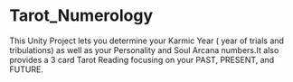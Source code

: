 # Tarot_Numerology
This Unity Project lets you determine your Karmic Year ( year of trials and tribulations) as well as your Personality and Soul Arcana numbers.It also provides a 3 card Tarot Reading focusing on your PAST, PRESENT, and FUTURE.
